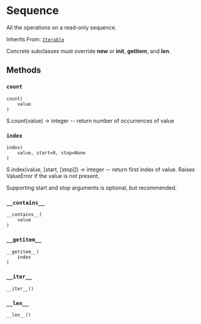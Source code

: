 # Sequence







All the operations on a read-only sequence.

Inherits From: [`Iterable`](../../integrations/sklearn/Iterable.md)


Concrete subclasses must override __new__ or __init__,
__getitem__, and __len__.

## Methods

<h3 id="count"><code>count</code></h3>

<pre><code>count(
    value
)</code></pre>

S.count(value) -> integer -- return number of occurrences of value


<h3 id="index"><code>index</code></h3>

<pre><code>index(
    value, start=0, stop=None
)</code></pre>

S.index(value, [start, [stop]]) -> integer -- return first index of value.
Raises ValueError if the value is not present.

Supporting start and stop arguments is optional, but
recommended.

<h3 id="__contains__"><code>__contains__</code></h3>

<pre><code>__contains__(
    value
)</code></pre>




<h3 id="__getitem__"><code>__getitem__</code></h3>

<pre><code>__getitem__(
    index
)</code></pre>




<h3 id="__iter__"><code>__iter__</code></h3>

<pre><code>__iter__()</code></pre>




<h3 id="__len__"><code>__len__</code></h3>

<pre><code>__len__()</code></pre>






